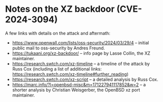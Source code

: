 # Notes on the XZ backdoor (CVE-2024-3094)

A few links with details on the attack and aftermath:

* https://www.openwall.com/lists/oss-security/2024/03/29/4 – initial public mail to oss-security by Andres Freund.
* https://tukaani.org/xz-backdoor/ – info page by Lasse Collin, the XZ maintainer.
* https://research.swtch.com/xz-timeline – a timeline of the attack by Russ Cox (including a list of additional links: https://research.swtch.com/xz-timeline#further_reading)
* https://research.swtch.com/xz-script – a detailed analysis by Russ Cox.
* https://marc.info/?l=openbsd-misc&m=171227941117852&w=2 – a shorter analysis by Christian Weisgerber, the OpenBSD xz port maintainer.

